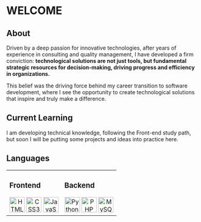 # WELCOME

## About
Driven by a deep passion for innovative technologies, after years of experience in consulting and quality management, I have developed a firm conviction: **technological solutions are not just tools, but fundamental strategic resources for decision-making, driving progress and efficiency in organizations.**

This belief was the driving force behind my career transition to software development, where I see the opportunity to create technological solutions that inspire and truly make a difference.

## Current Learning
I am developing technical knowledge, following the Front-end study path, but soon I will be putting some projects and ideas into practice here.

## Languages 
<!-- & Tools 🛠 --> 

<div align="center">
  <table width="100%">
    <tr>
      <td valign="top" width="50%">
        <h3>Frontend</h3>
        <div align="center">
          <img src="https://cdn.jsdelivr.net/gh/devicons/devicon/icons/html5/html5-original.svg" alt="HTML5" width="40" height="40"/>
          <img src="https://cdn.jsdelivr.net/gh/devicons/devicon/icons/css3/css3-original.svg" alt="CSS3" width="40" height="40"/>
          <img src="https://cdn.jsdelivr.net/gh/devicons/devicon/icons/javascript/javascript-original.svg" alt="JavaScript" width="40" height="40"/>
          <!-- <img src="https://cdn.jsdelivr.net/gh/devicons/devicon/icons/typescript/typescript-original.svg" alt="TypeScript" width="40" height="40"/> -->
         <!-- <img src="https://cdn.jsdelivr.net/gh/devicons/devicon/icons/react/react-original.svg" alt="React" width="40" height="40"/> -->
          <!-- <img src="https://cdn.jsdelivr.net/gh/devicons/devicon/icons/vuejs/vuejs-original.svg" alt="Vue.js" width="40" height="40"/> -->
          <!-- <img src="https://cdn.jsdelivr.net/gh/devicons/devicon/icons/nextjs/nextjs-original.svg" alt="Next.js" width="40" height="40"/> -->
        </div>
      </td>
      <td valign="top" width="50%">
        <h3>Backend</h3>
        <div align="center">
         <!-- <img src="https://cdn.jsdelivr.net/gh/devicons/devicon/icons/nodejs/nodejs-original.svg" alt="Node.js" width="40" height="40"/> -->
         <!-- <img src="https://cdn.jsdelivr.net/gh/devicons/devicon/icons/express/express-original.svg" alt="Express.js" width="40" height="40"/> -->
          <img src="https://cdn.jsdelivr.net/gh/devicons/devicon/icons/python/python-original.svg" alt="Python" width="40" height="40"/>
          <img src="https://cdn.jsdelivr.net/gh/devicons/devicon/icons/php/php-original.svg" alt="PHP" width="40" height="40"/>
         <!-- <img src="https://cdn.jsdelivr.net/gh/devicons/devicon/icons/laravel/laravel-plain.svg" alt="Laravel" width="40" height="40"/> -->
          <img src="https://cdn.jsdelivr.net/gh/devicons/devicon/icons/mysql/mysql-original.svg" alt="MySQL" width="40" height="40"/>
         <!-- <img src="https://cdn.jsdelivr.net/gh/devicons/devicon/icons/postgresql/postgresql-original.svg" alt="PostgreSQL" width="40" height="40"/> -->
         <!-- <img src="https://cdn.jsdelivr.net/gh/devicons/devicon/icons/mongodb/mongodb-original.svg" alt="MongoDB" width="40" height="40"/> -->
         <!-- <img src="https://cdn.jsdelivr.net/gh/devicons/devicon/icons/docker/docker-original.svg" alt="Docker" width="40" height="40"/> -->
         <!-- <img src="https://neon.tech/favicon/apple-touch-icon.png" alt="Neon.tech" width="60" height="60"/> -->
        </div>
      </td>
    </tr>
  </table>
</div>
